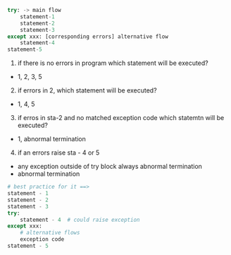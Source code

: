 ```py
try: -> main flow
    statement-1
    statement-2
    statement-3
except xxx: [corresponding errors] alternative flow
    statement-4
statement-5
```

1. if there is no errors in program which statement will be executed?
- 1, 2, 3, 5
2. if errors in 2, which statement will be executed?
- 1, 4, 5
3. if erros in sta-2 and no matched exception code which statemtn will be executed?
- 1, abnormal termination
4. if an errors raise sta - 4 or 5
- any exception outside of try block always abnormal termination
- abnormal termination

```py
# best practice for it ==>
statement - 1
statement - 2
statement - 3
try:
    statement - 4  # could raise exception
except xxx:
    # alternative flows
    exception code
statement - 5
```
